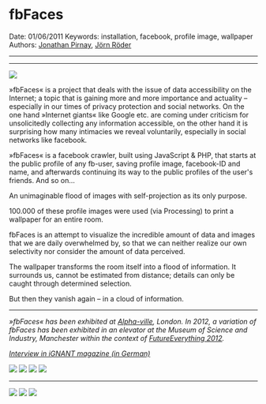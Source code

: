 # fbFaces

Date: 01/06/2011
Keywords: installation, facebook, profile image, wallpaper
Authors: [Jonathan Pirnay](http://johnnycrab.com), [Jörn Röder](http://joernroeder.de)

---
---

![](01.jpg)

»fbFaces« is a project that deals with the issue of data accessibility on the Internet; a topic that is gaining more and more importance and actuality – especially in our times of privacy protection and social networks. On the one hand »Internet giants« like Google etc. are coming under criticism for unsolicitedly collecting any information accessible, on the other hand it is surprising how many intimacies we reveal voluntarily, especially in social networks like facebook.

»fbFaces« is a facebook crawler, built using JavaScript & PHP, that starts at the public profile of any fb-user, saving profile image, facebook-ID and name, and afterwards continuing its way to the public profiles of the user's friends. And so on…

An unimaginable flood of images with self-projection as its only purpose.

100.000 of these profile images were used (via Processing) to print a wallpaper for an entire room.

fbFaces is an attempt to visualize the incredible amount of data and images that we are daily overwhelmed by, so that we can neither realize our own selectivity nor consider the amount of data perceived.

The wallpaper transforms the room itself into a flood of information. It surrounds us, cannot be estimated from distance; details can only be caught through determined selection.

But then they vanish again – in a cloud of information.

---

_»fbFaces« has been exhibited at [Alpha-ville](http://www.alpha-ville.co.uk/fbfaces), London.
In 2012, a variation of fbFaces has been exhibited in an elevator at the Museum of Science and Industry, Manchester within the context of [FutureEverything 2012](http://2012.futureeverything.org/art/joern-roeder-jonathan-pirnay-fbfaces)._

_[Interview in iGNANT magazine (in German)](http://www.ignant.de/2011/10/26/interview-facebook-faces/)_

![](02.jpg)
![](03.jpg)
![](04.jpg)
![](05.jpg)

----

![](01m.jpg)
![](02m.jpg)
![](03m.jpg)
